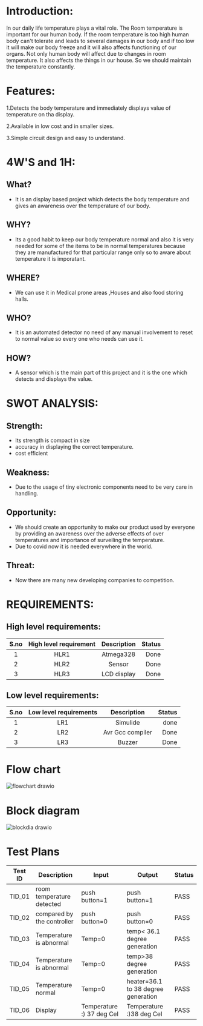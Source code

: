 # Introduction:
In our daily life temperature plays a vital role. The Room temperature is important for our human body. If the room temperature is too high human body can't tolerate and leads to several damages in our body and if too low it will make our body freeze and it will also affects functioning of our organs. Not only human body will affect due to changes in room temperature. It also affects the things in our house. So we should maintain the temperature constantly.

# Features:
1.Detects the body temperature and immediately displays value of temperature on tha display.

2.Available in low cost and in smaller sizes.

3.Simple circuit design and easy to understand.

# 4W'S and 1H:
## What?
* It is an display based project which detects the body temperature and gives an awareness over the temperature of our body.
## WHY?
* Its a good habit to keep our body temperature normal and also it is very needed for some of the items to be in normal temperatures because they are manufactured for that particular range only so to aware about temperature it is imporatant.
## WHERE?
* We can use it in Medical prone areas ,Houses and also food storing halls.
## WHO?
*  It is an automated detector no need of any manual involvement to reset to normal value so every one who needs can use it.
## HOW?
* A sensor which is the main part of this project and it is the one which detects and displays the value.

# SWOT ANALYSIS:
## Strength:
- Its strength is compact in size
- accuracy in displaying the correct temperature.
- cost efficient
## Weakness:
- Due to the usage of tiny electronic components need to be very care in handling.
## Opportunity:
- We should create an opportunity to make our product used by everyone by providing an awareness over the adverse effects of over temperatures and importance of surveiling the temperature.
- Due to covid now it is needed everywhere in the world.
## Threat:
- Now there are many new developing companies to competition.


# REQUIREMENTS:
## High level requirements:
| S.no | High level requirement | Description | Status |
| :---:| :---: | :---: | ---: |
| 1 | HLR1 |  Atmega328 | Done |
| 2 | HLR2 | Sensor | Done |
| 3 | HLR3 | LCD display | Done |

## Low level requirements:
| S.no | Low level requirements | Description | Status |
| :---: | :---: | :---: | ---: |
| 1 | LR1 | Simulide | done |
| 2 | LR2 | Avr Gcc compiler | Done |
| 3 | LR3 | Buzzer | Done |


# Flow chart

![flowchart drawio](https://user-images.githubusercontent.com/94218817/144244559-ce7f7526-b14c-44a4-b331-eddf416c31d2.png)

# Block diagram
![blockdia drawio](https://user-images.githubusercontent.com/94218817/144244299-4c619082-fbc0-45d0-87a9-319ce27bf621.png)

# Test Plans

| **Test ID** | **Description** | **Input** | **Output** | **Status** |
| --- | --- | --- | --- | --- |
| TID\_01 | room temperature detected | push button=1 | push button=1 | PASS ||
| TID\_02 | compared by the controller | push button=0 | push button=0 | PASS |
| TID\_03 | Temperature is abnormal | Temp=0 | temp< 36.1 degree generation | PASS |
| TID\_04 | Temperature is abnormal | Temp=0 | temp>38 degree generation | PASS |
| TID\_05 | Temperature normal | Temp=0 | heater=36.1 to 38 degree generation | PASS |
| TID\_06 | Display | Temperature :) 37 deg Cel | Temperature :)38 deg Cel | PASS |






